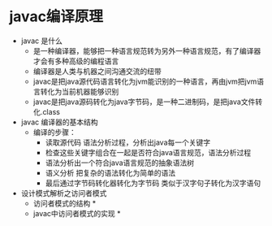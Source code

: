 # javac编译原理
  * javac 是什么
    - 是一种编译器，能够把一种语言规范转为另外一种语言规范，有了编译器才会有多种高级的编程语言
    - 编译器是人类与机器之间沟通交流的纽带
    - javac是把java源代码语言转化为jvm能识别的一种语言，再由jvm把jvm语言转化为当前机器能够识别
    - javac是把java源码转化为java字节码，是一种二进制码，是把java文件转化.class
  * javac 编译器的基本结构
    - 编译的步骤：
      * 读取源代码  语法分析过程，分析出java每一个关键字
      * 检查这些关键字组合在一起是否符合java语言规范，语法分析过程
      * 语法分析出一个符合java语言规范的抽象语法树
      * 语义分析  把复杂的语法转化为简单的语法
      * 最后通过字节码转化器转化为字节码  类似于汉字句子转化为汉字语句
  * 设计模式解析之访问者模式
    - 访问者模式的结构
      * 
    - javac中访问者模式的实现
      *  
      